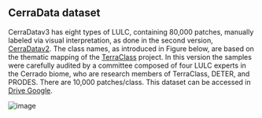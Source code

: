 ## CerraData dataset

CerraDatav3 has eight types of LULC, containing 80,000 patches, manually labeled via visual interpretation, as done in the second version, [CerraDatav2](https://github.com/ai4luc/CerraData-code-data). The class names, as introduced in Figure below, are based on the thematic mapping of the [TerraClass](https://www.terraclass.gov.br/geoportal-cerrado/) project. In this version the samples were carefully audited by a committee composed of four LULC experts in the Cerrado biome, who are research members of TerraClass, DETER, and PRODES. There are 10,000 patches/class. This dataset can be accessed in [Drive Google](https://drive.google.com/drive/folders/1JBdH4BIjNz4G-RPGF03ODnagXcuCmoPP?usp=share_link).

![image](../set_page/img/datasets.jpeg)

